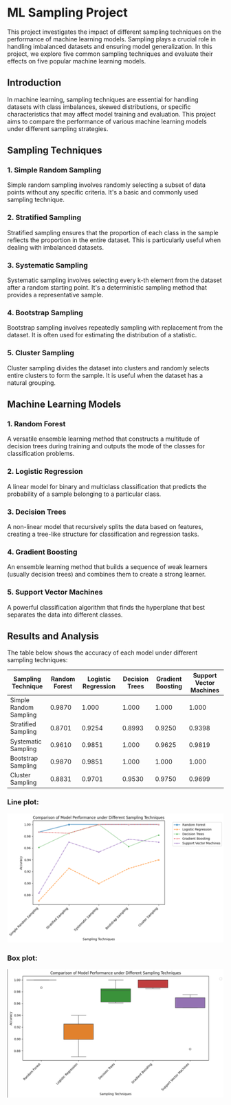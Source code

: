 # ML Sampling Project

This project investigates the impact of different sampling techniques on the performance of machine learning models. Sampling plays a crucial role in handling imbalanced datasets and ensuring model generalization. In this project, we explore five common sampling techniques and evaluate their effects on five popular machine learning models.

## Introduction

In machine learning, sampling techniques are essential for handling datasets with class imbalances, skewed distributions, or specific characteristics that may affect model training and evaluation. This project aims to compare the performance of various machine learning models under different sampling strategies.

## Sampling Techniques

### 1. Simple Random Sampling

Simple random sampling involves randomly selecting a subset of data points without any specific criteria. It's a basic and commonly used sampling technique.

### 2. Stratified Sampling

Stratified sampling ensures that the proportion of each class in the sample reflects the proportion in the entire dataset. This is particularly useful when dealing with imbalanced datasets.

### 3. Systematic Sampling

Systematic sampling involves selecting every k-th element from the dataset after a random starting point. It's a deterministic sampling method that provides a representative sample.

### 4. Bootstrap Sampling

Bootstrap sampling involves repeatedly sampling with replacement from the dataset. It is often used for estimating the distribution of a statistic.

### 5. Cluster Sampling

Cluster sampling divides the dataset into clusters and randomly selects entire clusters to form the sample. It is useful when the dataset has a natural grouping.

## Machine Learning Models

### 1. Random Forest

A versatile ensemble learning method that constructs a multitude of decision trees during training and outputs the mode of the classes for classification problems.

### 2. Logistic Regression

A linear model for binary and multiclass classification that predicts the probability of a sample belonging to a particular class.

### 3. Decision Trees

A non-linear model that recursively splits the data based on features, creating a tree-like structure for classification and regression tasks.

### 4. Gradient Boosting

An ensemble learning method that builds a sequence of weak learners (usually decision trees) and combines them to create a strong learner.

### 5. Support Vector Machines

A powerful classification algorithm that finds the hyperplane that best separates the data into different classes.

## Results and Analysis

The table below shows the accuracy of each model under different sampling techniques:

| Sampling Technique      | Random Forest | Logistic Regression | Decision Trees | Gradient Boosting | Support Vector Machines |
|-------------------------|---------------|---------------------|----------------|-------------------|-------------------------|
| Simple Random Sampling  | 0.9870        | 1.000               | 1.000          | 1.000             | 1.000                   |
| Stratified Sampling     | 0.8701        | 0.9254              | 0.8993         | 0.9250            | 0.9398                  |
| Systematic Sampling     | 0.9610        | 0.9851              | 1.000          | 0.9625            | 0.9819                  |
| Bootstrap Sampling      | 0.9870        | 0.9851              | 1.000          | 1.000             | 1.000                   |
| Cluster Sampling        | 0.8831        | 0.9701              | 0.9530         | 0.9750            | 0.9699                  |


### Line plot:
![line plot](images/line_plot.png)

### Box plot:
![box plot](images/box_plot.png)






